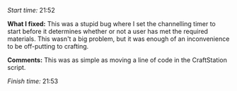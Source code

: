 
*Start time:* 21:52

**What I fixed:**
This was a stupid bug where I set the channelling timer to start before it determines whether or not a user has met the required materials. This wasn't a big problem, but it was enough of an inconvenience to be off-putting to crafting.

**Comments:**
This was as simple as moving a line of code in the CraftStation script.

*Finish time:* 21:53